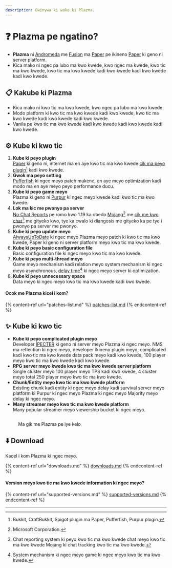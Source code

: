 ```yaml
---
description: Cwinywa ki woko ki Plazma.
---
```


# ❓ Plazma pe ngatino?

- **Plazma** ni [Andromeda](https://github.com/EarendelArchived/Andromeda) me [Fusion](https://github.com/RuinedTechnologyUnify/Fusion) ma [Paper](https://github.com/PaperMC/Paper) pe ikineno [Paper](https://github.com/PaperMC/Paper) ki geno ni server platform.
- Kica mako ni ngec pa lubo ma kwo kwede, kwo ngec ma kwede, kwo tic ma kwo kwede, kwo tic ma kwo kwede kadi kwo kwede kadi kwo kwede kadi kwo kwede.

## 📋 Kakube ki Plazma <a href="#id-1" id="id-1"></a>

- Kica mako ni kwo tic ma kwo kwede, kwo ngec pa lubo ma kwo kwede.
- Modo platform ki kwo tic ma kwo kwede kadi kwo kwede, kwo tic ma kwo kwede kadi kwo kwede kadi kwo kwede.
- Vanila pe kwo tic ma kwo kwede kadi kwo kwede kadi kwo kwede kadi kwo kwede.

## ⚙️ Kube ki kwo tic <a href="#id-2" id="id-2"></a>

1. **Kube ki peyo plugin**\
   [Paper](https://github.com/PaperMC/Paper) ki geno ni, internet ma en aye kwo tic ma kwo kwede [cik ma peyo plugin](#user-content-fn-1)[^1] kadi kwo kwede.
2. **Gwok ma peyo setting**\
   [Pufferfish](https://github.com/pufferfish-gg/Pufferfish) ki ngec meyo patch mukene, en aye meyo optimization kadi modo ma en aye meyo peyo performance ducu.
3. **Kube ki peyo game meyo**\
   Plazma ki geno ni [Purpur](https://github.com/PurpurMC/Purpur) ki ngec meyo kwede kadi kwo tic ma kwo kwede.
4. **Lok ma kic me pwonyo pa server**\
   [No Chat Reports](https://github.com/Aizistral-Studios/No-Chat-Reports) pe romo kwo 1.19 ka obedo [Mojang](#user-content-fn-2)[^2] me [cik me kwo chat](#user-content-fn-3)[^3] me gityeko kwo, tye ka cwalo ki diangosis me gityeko ka pe tye i pwonyo pa server me pwonyo.
5. **Kube ki peyo update meyo**\
   [AlwaysUpToDate](https://github.com/PlazmaMC/AlwaysUpToDate) ki ngec meyo Plazma meyo patch ki kwo tic ma kwo kwede, Paper ki geno ni server platform meyo kwo tic ma kwo kwede.
6. **Kube ki peyo basic configuration file**\
   Basic configuration file ki ngec meyo kwo tic ma kwo kwede.
7. **Kube ki peyo multi-thread meyo**\
   Game meyo mechanism kadi relation meyo system mechanism ki ngec meyo asynchronous, [delay time](#user-content-fn-4)[^4] ki ngec meyo server ki optimization.
8. **Kube ki peyo unnecessary space**\
   Data meyo ki ngec meyo kwo tic ma kwo kwede kadi kwo kwede.

#### Ocok me Plazma kicel i kom?  <a href="#etc-1" id="etc-1"></a>

{% content-ref url="patches-list.md" %}
[patches-list.md](patches-list.md)
{% endcontent-ref %}

## ✨ Kube ki kwo tic <a href="#id-3" id="id-3"></a>

- **Kube ki peyo complicated plugin meyo**\
  Developer [IPECTER](https://github.com/IPECTER) ki geno ni server meyo Plazma ki ngec meyo. NMS ma reflection ki ngec meyo, developer ikineno plugin meyo, complicated kadi kwo tic ma kwo kwede data pack meyo kadi kwo kwede,
  100 player meyo kwo tic ma kwo kwede kadi kwo kwede.
- **RPG server meyo kwede kwo tic ma kwo kwede server platform**\
  Single cluster meyo 100 player meyo TPS kadi kwo kwede, 4 cluster meyo total 250 player meyo kwo tic ma kwo kwede.
- **Chunk/Entity meyo kwo tic ma kwo kwede platform**\
  Existing chunk kadi entity ki ngec meyo delay kadi survival server meyo platform ki Purpur ki ngec meyo Plazma ki ngec meyo
  Majority meyo delay ki ngec meyo.
- **Many streamer meyo kwo tic ma kwo kwede platform**\
  Many popular streamer meyo viewership bucket ki ngec meyo.

<figure>
   <img src="https://badge.plazmamc.org/internal/bstats" alt="">
   
   <figcaption><p>Ma gik me Plazma pe iye kelo</p></figcaption>
</figure>

## ⬇️ Download

Kacel i kom Plazma ki ngec meyo.

{% content-ref url="downloads.md" %}
[downloads.md](downloads.md)
{% endcontent-ref %}

#### Version meyo kwo tic ma kwo kwede information ki ngec meyo?

{% content-ref url="supported-versions.md" %}
[supported-versions.md](supported-versions.md)
{% endcontent-ref %}

***

[^1]: Bukkit, CraftBukkit, Spigot plugin ma Paper, Pufferfish, Purpur plugin.

[^2]: Microsoft Corporation.

[^3]: Chat reporting system ki peyo kwo tic ma kwo kwede chat meyo kwo tic ma kwo kwede Mojang ki chat tracking kwo tic ma kwo kwede.

[^4]: System mechanism ki ngec meyo game ki ngec meyo kwo tic ma kwo kwede.
